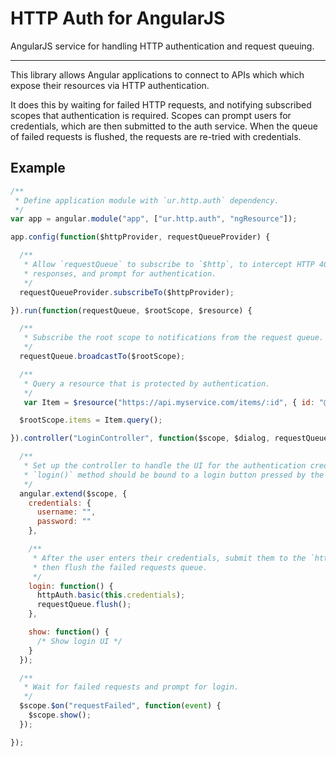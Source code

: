 # HTTP Auth for AngularJS

AngularJS service for handling HTTP authentication and request queuing.

---
This library allows Angular applications to connect to APIs which which expose their resources via HTTP authentication.

It does this by waiting for failed HTTP requests, and notifying subscribed scopes that authentication is required. Scopes can prompt users for credentials, which are then submitted to the auth service. When the queue of failed requests is flushed, the requests are re-tried with credentials.

## Example

```javascript
/**
 * Define application module with `ur.http.auth` dependency.
 */
var app = angular.module("app", ["ur.http.auth", "ngResource"]);

app.config(function($httpProvider, requestQueueProvider) {

  /**
   * Allow `requestQueue` to subscribe to `$http`, to intercept HTTP 401/403
   * responses, and prompt for authentication.
   */
  requestQueueProvider.subscribeTo($httpProvider);

}).run(function(requestQueue, $rootScope, $resource) {

  /**
   * Subscribe the root scope to notifications from the request queue.
   */
  requestQueue.broadcastTo($rootScope);

  /**
   * Query a resource that is protected by authentication.
   */
   var Item = $resource("https://api.myservice.com/items/:id", { id: "@id" });

  $rootScope.items = Item.query();

}).controller("LoginController", function($scope, $dialog, requestQueue, httpAuth) {

  /**
   * Set up the controller to handle the UI for the authentication credentials. The
   * `login()` method should be bound to a login button pressed by the user.
   */
  angular.extend($scope, {
    credentials: {
      username: "",
      password: ""
    },

    /**
     * After the user enters their credentials, submit them to the `httpAuth` service,
     * then flush the failed requests queue.
     */
    login: function() {
      httpAuth.basic(this.credentials);
      requestQueue.flush();
    },

    show: function() {
      /* Show login UI */
    }
  });

  /**
   * Wait for failed requests and prompt for login.
   */
  $scope.$on("requestFailed", function(event) {
    $scope.show();
  });

});
```
